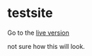# testsite

Go to the [live version](https://danielruss.github.io/testsite)

not sure how this will look.
